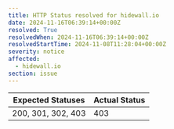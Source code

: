 ```yaml
---
title: HTTP Status resolved for hidewall.io
date: 2024-11-16T06:39:14+00:00Z
resolved: True
resolvedWhen: 2024-11-16T06:39:14+00:00Z
resolvedStartTime: 2024-11-08T11:28:04+00:00Z
severity: notice
affected:
  - hidewall.io
section: issue
---
```


| Expected Statuses | Actual Status  |
|-------------------|----------------|
| 200, 301, 302, 403 | 403 |
